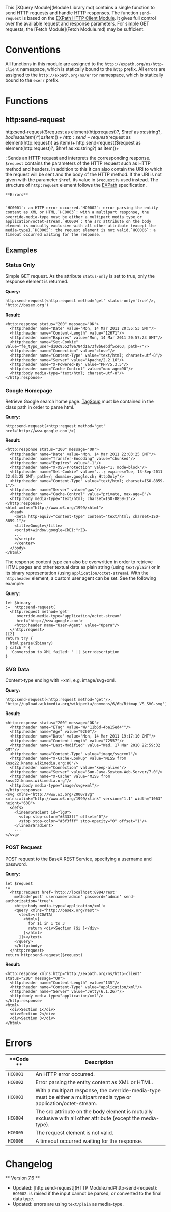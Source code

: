  


 
This [XQuery Module](Module Library.md) contains a single function to send HTTP requests and handle HTTP responses. The function `send-request` is based on the [EXPath HTTP Client Module](http://expath.org/spec/http-client). It gives full control over the available request and response parameters. For simple GET requests, the [Fetch Module](Fetch Module.md) may be sufficient. 

 
# Conventions

All functions in this module are assigned to the `http://expath.org/ns/http-client` namespace, which is statically bound to the `http` prefix. All errors are assigned to the `http://expath.org/ns/error` namespace, which is statically bound to the `exerr` prefix. 

 
# Functions

## http:send-request

http:send-request($request as element(http:request)?, $href as xs:string?, $bodies as item()*) as item()+
http:send-request($request as element(http:request)) as item()+
http:send-request($request as element(http:request)?, $href as xs:string?) as item()+

:   Sends an HTTP request and interprets the corresponding response. `$request` contains the parameters of the HTTP request such as HTTP method and headers. In addition to this it can also contain the URI to which the request will be sent and the body of the HTTP method. If the URI is not given with the parameter `$href`, its value in `$request` is used instead. The structure of `http:request` element follows the [EXPath](http://expath.org/spec/http-client) specification. 

    **Errors**


    `HC0001`: an HTTP error occurred.`HC0002`: error parsing the entity content as XML or HTML.`HC0003`: with a multipart response, the override-media-type must be either a multipart media type or application/octet-stream.`HC0004`: the src attribute on the body element is mutually exclusive with all other attribute (except the media-type).`HC0005`: the request element is not valid.`HC0006`: a timeout occurred waiting for the response. 


## Examples

### Status Only

Simple GET request. As the attribute `status-only` is set to true, only the response element is returned. 


**Query:**


    http:send-request(<http:request method='get' status-only='true'/>, 'http://basex.org')


**Result:**


    <http:response status="200" message="OK">
      <http:header name="Date" value="Mon, 14 Mar 2011 20:55:53 GMT"/>
      <http:header name="Content-Length" value="12671"/>
      <http:header name="Expires" value="Mon, 14 Mar 2011 20:57:23 GMT"/>
      <http:header name="Set-Cookie" value="fe_typo_user=d10c9552f9a784d1a73f8b6ebdf5ce63; path=/"/>
      <http:header name="Connection" value="close"/>
      <http:header name="Content-Type" value="text/html; charset=utf-8"/>
      <http:header name="Server" value="Apache/2.2.16"/>
      <http:header name="X-Powered-By" value="PHP/5.3.5"/>
      <http:header name="Cache-Control" value="max-age=90"/>
      <http:body media-type="text/html; charset=utf-8"/>
    </http:response>


### Google Homepage

Retrieve Google search home page. [TagSoup](http://home.ccil.org/~cowan/XML/tagsoup/) must be contained in the class path in order to parse html. 


**Query:**


    http:send-request(<http:request method='get' href='http://www.google.com'/>)


**Result:**


    <http:response status="200" message="OK">
      <http:header name="Date" value="Mon, 14 Mar 2011 22:03:25 GMT"/>
      <http:header name="Transfer-Encoding" value="chunked"/>
      <http:header name="Expires" value="-1"/>
      <http:header name="X-XSS-Protection" value="1; mode=block"/>
      <http:header name="Set-Cookie" value="...; expires=Tue, 13-Sep-2011 22:03:25 GMT; path=/; domain=.google.ch; HttpOnly"/>
      <http:header name="Content-Type" value="text/html; charset=ISO-8859-1"/>
      <http:header name="Server" value="gws"/>
      <http:header name="Cache-Control" value="private, max-age=0"/>
      <http:body media-type="text/html; charset=ISO-8859-1"/>
    </http:response>
    <html xmlns="http://www.w3.org/1999/xhtml">
      <head>
        <meta http-equiv="content-type" content="text/html; charset=ISO-8859-1"/>
        <title>Google</title>
        <script>window.google={kEI:"rZB-
        ... 
        </script>
        </center>
      </body>
    </html>


The response content type can also be overwritten in order to retrieve HTML pages and other textual data as plain string (using `text/plain`) or in its binary representation (using `application/octet-stream`). With the `http:header` element, a custom user agent can be set. See the following example: 


**Query:**


    let $binary
    :=  http:send-request(
      <http:request method='get'
         override-media-type='application/octet-stream'       
         href='http://www.google.com'>
        <http:header name="User-Agent" value="Opera"/>
      </http:request>
    )[2]
    return try {
      html:parse($binary)
    } catch * {
      'Conversion to XML failed: ' || $err:description
    }


### SVG Data

Content-type ending with +xml, e.g. image/svg+xml. 


**Query:**


    http:send-request(<http:request method='get'/>, 'http://upload.wikimedia.org/wikipedia/commons/6/6b/Bitmap_VS_SVG.svg')


**Result:**


    <http:response status="200" message="OK">
      <http:header name="ETag" value="W/"11b6d-4ba15ed4""/>
      <http:header name="Age" value="9260"/>
      <http:header name="Date" value="Mon, 14 Mar 2011 19:17:10 GMT"/>
      <http:header name="Content-Length" value="72557"/>
      <http:header name="Last-Modified" value="Wed, 17 Mar 2010 22:59:32 GMT"/>
      <http:header name="Content-Type" value="image/svg+xml"/>
      <http:header name="X-Cache-Lookup" value="MISS from knsq22.knams.wikimedia.org:80"/>
      <http:header name="Connection" value="keep-alive"/>
      <http:header name="Server" value="Sun-Java-System-Web-Server/7.0"/>
      <http:header name="X-Cache" value="MISS from knsq22.knams.wikimedia.org"/>
      <http:body media-type="image/svg+xml"/>
    </http:response>
    <svg xmlns="http://www.w3.org/2000/svg" xmlns:xlink="http://www.w3.org/1999/xlink" version="1.1" width="1063" height="638">
      <defs>
        <linearGradient id="lg0">
          <stop stop-color="#3333ff" offset="0"/>
          <stop stop-color="#3f3fff" stop-opacity="0" offset="1"/>
        </linearGradient>
        ...
    </svg>


### POST Request

POST request to the BaseX REST Service, specifying a username and password. 


**Query:**


    let $request
    :=
      <http:request href='http://localhost:8984/rest'
        method='post' username='admin' password='admin' send-authorization='true'>
        <http:body media-type='application/xml'>
        <query xmlns="http://basex.org/rest">
          <text><![CDATA[
            <html>{
              for $i in 1 to 3
              return <div>Section {$i }</div>
            }</html>
          ]]></text>
        </query>
        </http:body>
      </http:request>
    return http:send-request($request)


**Result:**


    <http:response xmlns:http="http://expath.org/ns/http-client" status="200" message="OK">
      <http:header name="Content-Length" value="135"/>
      <http:header name="Content-Type" value="application/xml"/>
      <http:header name="Server" value="Jetty(6.1.26)"/>
      <http:body media-type="application/xml"/>
    </http:response>
    <html>
      <div>Section 1</div>
      <div>Section 2</div>
      <div>Section 3</div>
    </html>

 
# Errors

**Code ** | Description 
--------- | ------------
`HC0001` | An HTTP error occurred. 
`HC0002` | Error parsing the entity content as XML or HTML. 
`HC0003` | With a multipart response, the override-media-type must be either a multipart media type or application/octet-stream. 
`HC0004` | The src attribute on the body element is mutually exclusive with all other attribute (except the media-type). 
`HC0005` | The request element is not valid. 
`HC0006` | A timeout occurred waiting for the response. 
 
# Changelog
** Version 7.6 **

 * Updated: [http:send-request](HTTP Module.md#http-send-request): `HC0002`: is raised if the input cannot be parsed, or converted to the final data type. 
 * Updated: errors are using `text/plain` as media-type. 
